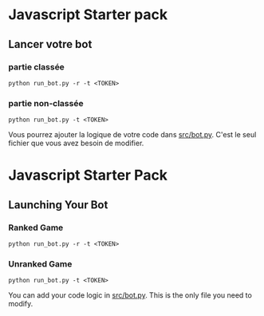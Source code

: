 # Javascript Starter pack


## Lancer votre bot

### partie classée
```
python run_bot.py -r -t <TOKEN>
```

### partie non-classée
```
python run_bot.py -t <TOKEN>
```

Vous pourrez ajouter la logique de votre code dans [src/bot.py](src/bot.py). C'est le seul fichier que vous avez besoin de modifier.


# Javascript Starter Pack

## Launching Your Bot

### Ranked Game

```
python run_bot.py -r -t <TOKEN>
```

### Unranked Game

```
python run_bot.py -t <TOKEN>
```

You can add your code logic in [src/bot.py](src/bot.py). This is the only file you need to modify.
